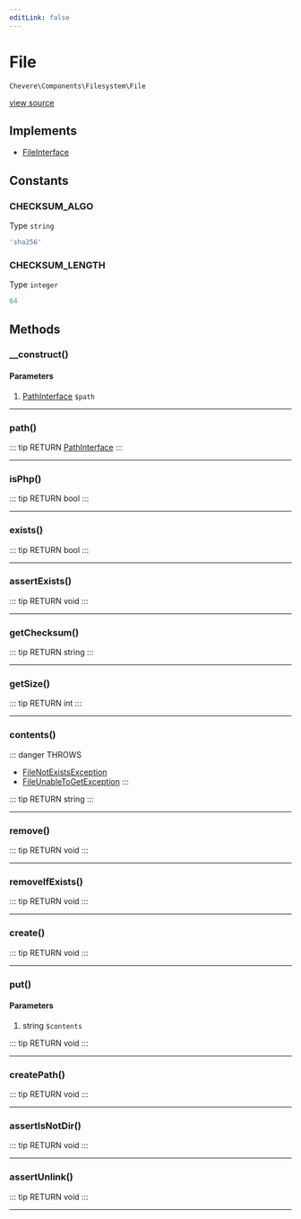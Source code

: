 ```yaml
---
editLink: false
---
```


# File

`Chevere\Components\Filesystem\File`

[view source](https://github.com/chevere/chevere/blob/master/src/Chevere/Components/Filesystem/File.php)

## Implements

- [FileInterface](../../Interfaces/Filesystem/FileInterface.md)

## Constants

### CHECKSUM_ALGO

Type `string`

```php
'sha256'
```

### CHECKSUM_LENGTH

Type `integer`

```php
64
```

## Methods

### __construct()

#### Parameters

1. [PathInterface](../../Interfaces/Filesystem/PathInterface.md) `$path`

---

### path()

::: tip RETURN
[PathInterface](../../Interfaces/Filesystem/PathInterface.md)
:::

---

### isPhp()

::: tip RETURN
bool
:::

---

### exists()

::: tip RETURN
bool
:::

---

### assertExists()

::: tip RETURN
void
:::

---

### getChecksum()

::: tip RETURN
string
:::

---

### getSize()

::: tip RETURN
int
:::

---

### contents()

::: danger THROWS
- [FileNotExistsException](../../Exceptions/Filesystem/FileNotExistsException.md) 
- [FileUnableToGetException](../../Exceptions/Filesystem/FileUnableToGetException.md) 
:::

::: tip RETURN
string
:::

---

### remove()

::: tip RETURN
void
:::

---

### removeIfExists()

::: tip RETURN
void
:::

---

### create()

::: tip RETURN
void
:::

---

### put()

#### Parameters

1. string `$contents`

::: tip RETURN
void
:::

---

### createPath()

::: tip RETURN
void
:::

---

### assertIsNotDir()

::: tip RETURN
void
:::

---

### assertUnlink()

::: tip RETURN
void
:::

---

